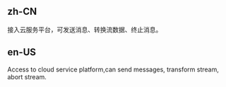 ## zh-CN

接入云服务平台，可发送消息、转换流数据、终止消息。

## en-US

Access to cloud service platform,can send messages, transform stream, abort stream.
